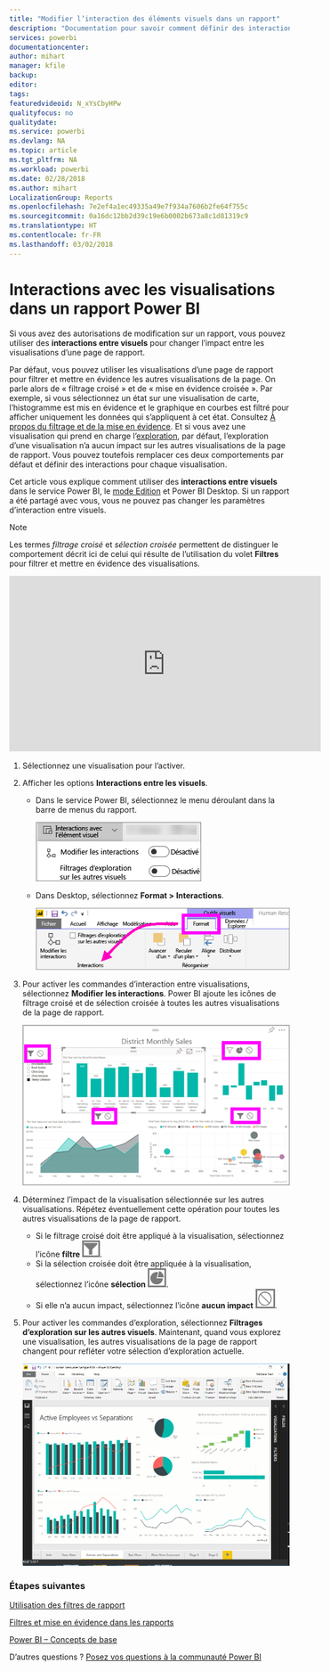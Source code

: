 ```yaml
---
title: "Modifier l’interaction des éléments visuels dans un rapport"
description: "Documentation pour savoir comment définir des interactions entre visuels dans un rapport de service Microsoft Power BI et un rapport Power BI Desktop."
services: powerbi
documentationcenter: 
author: mihart
manager: kfile
backup: 
editor: 
tags: 
featuredvideoid: N_xYsCbyHPw
qualityfocus: no
qualitydate: 
ms.service: powerbi
ms.devlang: NA
ms.topic: article
ms.tgt_pltfrm: NA
ms.workload: powerbi
ms.date: 02/28/2018
ms.author: mihart
LocalizationGroup: Reports
ms.openlocfilehash: 7e2ef4a1ec49335a49e7f934a7606b2fe64f755c
ms.sourcegitcommit: 0a16dc12bb2d39c19e6b0002b673a8c1d81319c9
ms.translationtype: HT
ms.contentlocale: fr-FR
ms.lasthandoff: 03/02/2018
---
```

# <a name="visualization-interactions-in-a-power-bi-report"></a>Interactions avec les visualisations dans un rapport Power BI
Si vous avez des autorisations de modification sur un rapport, vous pouvez utiliser des **interactions entre visuels** pour changer l’impact entre les visualisations d’une page de rapport. 

Par défaut, vous pouvez utiliser les visualisations d’une page de rapport pour filtrer et mettre en évidence les autres visualisations de la page. On parle alors de « filtrage croisé » et de « mise en évidence croisée ».
Par exemple, si vous sélectionnez un état sur une visualisation de carte, l’histogramme est mis en évidence et le graphique en courbes est filtré pour afficher uniquement les données qui s’appliquent à cet état.
Consultez [À propos du filtrage et de la mise en évidence](power-bi-reports-filters-and-highlighting.md). Et si vous avez une visualisation qui prend en charge l’[exploration](power-bi-visualization-drill-down.md), par défaut, l’exploration d’une visualisation n’a aucun impact sur les autres visualisations de la page de rapport. Vous pouvez toutefois remplacer ces deux comportements par défaut et définir des interactions pour chaque visualisation.

Cet article vous explique comment utiliser des **interactions entre visuels** dans le service Power BI, le [mode Edition](service-interact-with-a-report-in-editing-view.md) et Power BI Desktop. Si un rapport a été partagé avec vous, vous ne pouvez pas changer les paramètres d’interaction entre visuels.

> [!NOTE]
> Les termes *filtrage croisé* et *sélection croisée* permettent de distinguer le comportement décrit ici de celui qui résulte de l’utilisation du volet **Filtres** pour filtrer et mettre en évidence des visualisations.  
> 
> 

<iframe width="560" height="315" src="https://www.youtube.com/embed/N_xYsCbyHPw?list=PL1N57mwBHtN0JFoKSR0n-tBkUJHeMP2cP" frameborder="0" allowfullscreen></iframe>

1. Sélectionnez une visualisation pour l’activer.  
2. Afficher les options **Interactions entre les visuels**.
    - Dans le service Power BI, sélectionnez le menu déroulant dans la barre de menus du rapport.

       ![Liste déroulante des interactions entre les visuels](media/service-reports-visual-interactions/power-bi-visual-interaction.png)

    - Dans Desktop, sélectionnez **Format > Interactions**.

        ![sélectionner Format, puis Interactions](media/service-reports-visual-interactions/pbi-visual-interaction-desktop.png)

3. Pour activer les commandes d’interaction entre visualisations, sélectionnez **Modifier les interactions**. Power BI ajoute les icônes de filtrage croisé et de sélection croisée à toutes les autres visualisations de la page de rapport.
   
    ![rapport avec l’option Interactions entre les visuels activée](media/service-reports-visual-interactions/power-bi-icons-on.png)
3. Déterminez l’impact de la visualisation sélectionnée sur les autres visualisations.  Répétez éventuellement cette opération pour toutes les autres visualisations de la page de rapport.
   
   * Si le filtrage croisé doit être appliqué à la visualisation, sélectionnez l’icône **filtre** ![icône de filtre](media/service-reports-visual-interactions/pbi-filter-icon-outlined.png).
   * Si la sélection croisée doit être appliquée à la visualisation, sélectionnez l’icône **sélection** ![icône de sélection](media/service-reports-visual-interactions/pbi-highlight-icon-outlined.png).
   * Si elle n’a aucun impact, sélectionnez l’icône **aucun impact** ![icône aucun impact](media/service-reports-visual-interactions/pbi-noimpact-icon-outlined.png).

4. Pour activer les commandes d’exploration, sélectionnez **Filtrages d’exploration sur les autres visuels**.  Maintenant, quand vous explorez une visualisation, les autres visualisations de la page de rapport changent pour refléter votre sélection d’exploration actuelle. 

   ![vidéo d’activation des contrôles d’exploration](media/service-reports-visual-interactions/drill2.gif)

### <a name="next-steps"></a>Étapes suivantes
[Utilisation des filtres de rapport](power-bi-how-to-report-filter.md)

[Filtres et mise en évidence dans les rapports](power-bi-reports-filters-and-highlighting.md)

[Power BI – Concepts de base](service-basic-concepts.md)

D’autres questions ? [Posez vos questions à la communauté Power BI](http://community.powerbi.com/)

